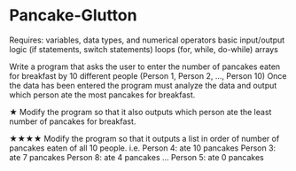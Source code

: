 # Pancake-Glutton

Requires:
variables, data types, and numerical operators
basic input/output
logic (if statements, switch statements)
loops (for, while, do-while)
arrays

Write a program that asks the user to enter the number of pancakes eaten for breakfast by 10 different people (Person 1, Person 2, ..., Person 10)
Once the data has been entered the program must analyze the data and output which person ate the most pancakes for breakfast.

★ Modify the program so that it also outputs which person ate the least number of pancakes for breakfast.

★★★★ Modify the program so that it outputs a list in order of number of pancakes eaten of all 10 people.
i.e.
Person 4: ate 10 pancakes
Person 3: ate 7 pancakes
Person 8: ate 4 pancakes
...
Person 5: ate 0 pancakes

